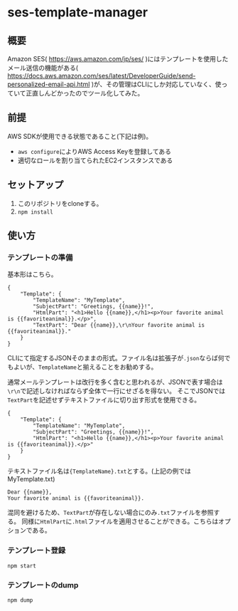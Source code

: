 # ses-template-manager
## 概要
Amazon SES( https://aws.amazon.com/jp/ses/ )にはテンプレートを使用したメール送信の機能がある( https://docs.aws.amazon.com/ses/latest/DeveloperGuide/send-personalized-email-api.html )が、その管理はCLIにしか対応していなく、使っていて正直しんどかったのでツール化してみた。
## 前提
AWS SDKが使用できる状態であること(下記は例)。
- `aws configure`によりAWS Access Keyを登録してある
- 適切なロールを割り当てられたEC2インスタンスである
## セットアップ
1. このリポジトリをcloneする。
2. `npm install`

## 使い方
### テンプレートの準備
基本形はこちら。

    {
        "Template": {
            "TemplateName": "MyTemplate",
            "SubjectPart": "Greetings, {{name}}!",
            "HtmlPart": "<h1>Hello {{name}},</h1><p>Your favorite animal is {{favoriteanimal}}.</p>",
            "TextPart": "Dear {{name}},\r\nYour favorite animal is {{favoriteanimal}}."
        }
    }

CLIにて指定するJSONそのままの形式。ファイル名は拡張子が`.json`ならば何でもよいが、`TemplateName`と揃えることをお勧めする。

通常メールテンプレートは改行を多く含むと思われるが、JSONで表す場合は`\r\n`で記述しなければならず全体で一行にせざるを得ない。
そこでJSONでは`TextPart`を記述せずテキストファイルに切り出す形式を使用できる。

    {
        "Template": {
            "TemplateName": "MyTemplate",
            "SubjectPart": "Greetings, {{name}}!",
            "HtmlPart": "<h1>Hello {{name}},</h1><p>Your favorite animal is {{favoriteanimal}}.</p>"
        }
    }

テキストファイル名は`{TemplateName}.txt`とする。(上記の例ではMyTemplate.txt)

    Dear {{name}},
    Your favorite animal is {{favoriteanimal}}.

混同を避けるため、`TextPart`が存在しない場合にのみ`.txt`ファイルを参照する。
同様に`HtmlPart`に`.html`ファイルを適用させることができる。こちらはオプションである。
### テンプレート登録
`npm start`
### テンプレートのdump
`npm dump`

